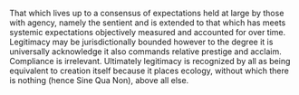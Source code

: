 That which lives up to a consensus of expectations held at large by those with agency, namely the sentient and is extended to that which has meets systemic expectations objectively measured and accounted for over time. Legitimacy may be jurisdictionally bounded however to the degree it is universally acknowledge it also commands relative prestige and acclaim. Compliance is irrelevant. Ultimately legitimacy is recognized by all as being equivalent to creation itself because it places ecology, without which there is nothing (hence Sine Qua Non), above all else.